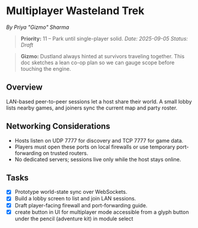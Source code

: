 # Multiplayer Wasteland Trek

*By Priya "Gizmo" Sharma*
> **Priority:** 11 – Park until single-player solid.
*Date: 2025-09-05*
*Status: Draft*

> **Gizmo:** Dustland always hinted at survivors traveling together. This doc sketches a lean co-op plan so we can gauge scope before touching the engine.

## Overview
LAN-based peer-to-peer sessions let a host share their world. A small lobby lists nearby games, and joiners sync the current map and party roster.

## Networking Considerations
- Hosts listen on UDP 7777 for discovery and TCP 7777 for game data.
- Players must open these ports on local firewalls or use temporary port-forwarding on trusted routers.
- No dedicated servers; sessions live only while the host stays online.

## Tasks
- [x] Prototype world-state sync over WebSockets.
- [x] Build a lobby screen to list and join LAN sessions.
- [x] Draft player-facing firewall and port-forwarding guide.
- [x] create button in UI for multiplayer mode accessible from a glyph button under the pencil (adventure kit) in module select
